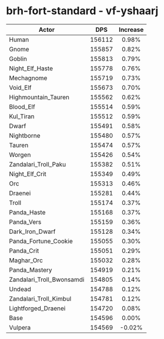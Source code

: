 # brh-fort-standard - vf-yshaarj
| Actor | DPS | Increase |
|---|:---:|:---:|
|Human|156112|0.98%|
|Gnome|155857|0.82%|
|Goblin|155813|0.79%|
|Night_Elf_Haste|155778|0.76%|
|Mechagnome|155719|0.73%|
|Void_Elf|155673|0.70%|
|Highmountain_Tauren|155562|0.62%|
|Blood_Elf|155514|0.59%|
|Kul_Tiran|155512|0.59%|
|Dwarf|155491|0.58%|
|Nightborne|155480|0.57%|
|Tauren|155474|0.57%|
|Worgen|155426|0.54%|
|Zandalari_Troll_Paku|155382|0.51%|
|Night_Elf_Crit|155349|0.49%|
|Orc|155313|0.46%|
|Draenei|155281|0.44%|
|Troll|155174|0.37%|
|Panda_Haste|155168|0.37%|
|Panda_Vers|155159|0.36%|
|Dark_Iron_Dwarf|155128|0.34%|
|Panda_Fortune_Cookie|155055|0.30%|
|Panda_Crit|155051|0.29%|
|Maghar_Orc|155032|0.28%|
|Panda_Mastery|154919|0.21%|
|Zandalari_Troll_Bwonsamdi|154805|0.14%|
|Undead|154788|0.12%|
|Zandalari_Troll_Kimbul|154781|0.12%|
|Lightforged_Draenei|154720|0.08%|
|Base|154596|0.00%|
|Vulpera|154569|-0.02%|
